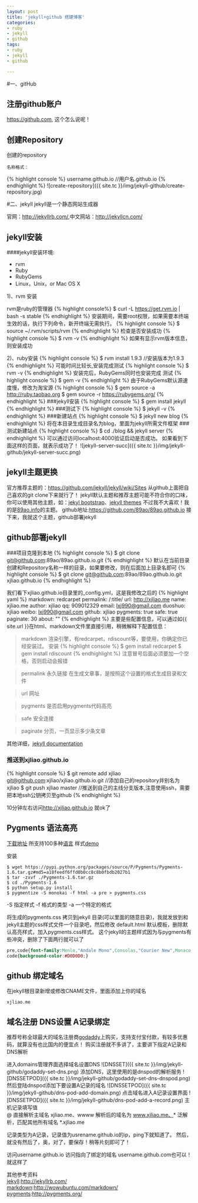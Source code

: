```yaml
---
layout: post
title: 'jekyll+github 搭建博客'
categories:
- ruby
- jekyll
- github
tags:
- ruby
- jekyll
- github

---
```


#一、gitHub
## 注册github账户
<https://github.com>, 这个怎么说呢！
## 创建Repository
创建的repository
```
名称格式：
```
{% highlight console %}
username.github.io  //用户名.github.io
{% endhighlight %}
![create-repository]({{ site.tc }}/img/jekyll-github/create-repository.jpg)

#二、jekyll
jekyll是一个静态网站生成器

官网：<http://jekyllrb.com/>,中文网站：<http://jekyllcn.com/>

## jekyll安装
####jekyll安装环境:
- rvm
- Ruby
- RubyGems
- Linux，Unix，or Mac OS X

1)、rvm 安装

rvm是ruby的管理器
{% highlight console%}
$ curl -L https://get.rvm.io | bash -s stable
{% endhighlight %}
安装期间，需要root权限，如果需要本终端生效的话，执行下列命令，新开终端无需执行。
{% highlight console %}
$ source ~/.rvm/scripts/rvm
{% endhighlight %}
检查是否安装成功
{% highlight console %}
$ rvm -v
{% endhighlight %}
如果有显示rvm版本信息，则安装成功

2)、ruby安装
{% highlight console %}
$ rvm install 1.9.3 //安装版本为1.9.3
{% endhighlight %}
可能时间比较长,安装完成测试
{% highlight console %}
$ rvm -v
{% endhighlight %}
安装完后，RubyGems同时也安装完成
测试
{% highlight console %}
$ gem -v
{% endhighlight %}
由于RubyGems默认源速度慢，修改为淘宝源
{% highlight console %}
$ gem source -a http://ruby.taobao.org
$ gem source -r https://rubygems.org/
{% endhighlight %}
###jekyll安装
{% highlight console %}
$ gem install jekyll
{% endhighlight %}
###测试下
{% highlight console %}
$ jekyll -v
{% endhighlight %}
###新建站点
{% highlight console %}
$ jekyll new blog
{% endhighlight %}
将在本目录生成目录名为blog，里面为jekyll所需文件框架
###测试新建站点
{% highlight console %}
$ cd ./blog && jekyll server
{% endhighlight %}
可以通过访问localhost:4000验证启动是否成功。
如果看到下面这样的页面，就表示成功了！
![jekyll-server-succ]({{ site.tc }}/img/jekyll-github/jekyll-server-succ.png)

## jekyll主题更换
官方推荐主题的：<https://github.com/jekyll/jekyll/wiki/Sites>
从github上面把自己喜欢的git clone下来就行了！
jekyll默认主题和推荐主题可能不符合你的口味，你可以使用其他主题，如：[jekyl bootstrap](http://jekyllbootstrap.com/)、[jekyll themes](http://jekyllthemes.org/)
不过我不大喜欢！我的是[89ao.info](http://89ao.info/)的主题。
github地址:<https://github.com/89ao/89ao.github.io>
接下来，我就这个主题，github部署jekyll

## github部署jekyll
###项目克隆到本地
{% highlight console %}
$ git clone git@github.com:89ao/89ao.github.io.git
{% endhighlight %}
默认在当前目录创建和Repository名称一样的目录，如果要修改，则在后面加上目录名即可
{% highlight console %}
$ git clone git@github.com:89ao/89ao.github.io.git xjliao.github.io
{% endhighlight %}

我们看下xjliao.github.io目录里的_config.yml，这是我修改之后的
{% highlight yaml %}
markdown: redcarpet
permalink: /:title/
url: http://xjliao.me 
name: xjliao.me 
author: xjliao
qq: 909012329 
email: lxj990@gmail.com 
duoshuo: xjliao 
weibo: lxj990@gmail.com 
github: xjliao
pygments: true
safe: true
paginate: 30
about: ""
{% endhighlight %}
主要是些配置信息，可以通过如{{ site.url }}在html、markdown文件里直接引用，稍微解释下配置信息：
>markdown 渲染引擎，有redcarpet，rdiscount等，要使用，你确定你已经安装过。
安装
{% highlight console %}
$ gem install redcarpet
$ gem install rdiscount
{% endhighlight %}
注意冒号后面必须要加一个空格，否则启动会报错

>permalink 永久链接 在生成文章事，是按照这个设置的格式生成目录和文件

>url 网址

>pygments 是否启用pygments代码高亮

>safe 安全连接

>paginate 分页，一页显示多少条文章

其他详细，[jekyll documentation](http://jekyllcn.com/docs/home/)

### 推送到xjliao.github.io
{% highlight console %}
$ git remote add xjliao git@github.com:xjliao/xjliao.github.io.git //添加自己的repository并别名为xjliao
$ git push xjliao master //推送到自己的主线分支版本,注意使用ssh，需要把本地ssh公钥拷贝至github
{% endhighlight %}

10分钟左右访问<http://xjliao.github.io> 就ok了

## Pygments 语法高亮
[下载地址](https://pypi.python.org/pypi/Pygments 'download') 所支持100多种[语言](http://pygments.org/languages/) 样式[demo](http://pygments.org/demo/)

安装

```console
$ wget https://pypi.python.org/packages/source/P/Pygments/Pygments-1.6.tar.gz#md5=a18feedf6ffd0b0cc8c8b0fbdb2027b1
$ tar -zxvf ./Pygments-1.6.tar.gz
$ cd ./Pygments-1.6
$ python setup.py install
$ pygmentize -S monokai -f html -a pre > pygments.css
```
-S 指定样式 -f 格式的类型 -a 一个特定的格式

将生成的pygments.css 拷贝到jekyll 目录(可以里面的随意目录)，我就发放到和jekyll主题的css样式文件一个目录吧，然后修改 default.html 默认模板，删除默认高亮样式，加入pygments.css样式。
这个jekyll的主题样式因为与pygments有些冲突，删除了下面两行就可以了

```css
pre,code{font-family:Menlo,"Andale Mono",Consolas,"Courier New",Monaco,monospace;font-size:13px;}
code{background-color:#D0D0D0;}
```

## github 绑定域名
在jekyll根目录新增或修改CNAME文件，里面添加上你的域名

```text
xjliao.me
```

## 域名注册 DNS设置 A记录绑定
推荐号称全球最大的域名注册商[godaddy](http://www.godaddy.com/)上购买，支持支付宝付款，有较多优惠码，就算没有也比国内的便宜点！
购买注册就不多讲了，主要讲下指定A记录和DNS解析

进入domains管理界面选择域名设置DNS
![DNSSET]({{ site.tc }}/img/jekyll-github/godaddy-set-dns.png)
添加DNS，这里使用的是dnspod的解析服务
![DNSSETPOD]({{ site.tc }}/img/jekyll-github/godaddy-set-dns-dnspod.png)
然后登陆dnspod添加下要设置A记录的域名
![DNSSETPOD]({{ site.tc }}/img/jekyll-github/dns-pod-add-domain.png)
点击域名进入A记录设置界面
![DNSSETPOD]({{ site.tc }}/img/jekyll-github/dns-pod-add-a-record.png)
主机记录填写值  
@ 直接解析主域名 xjliao.me、wwww 解析后的域名为 www.xjliao.me、* 泛解析，匹配其他所有域名 *.xjliao.me

记录类型为A记录，记录值为usrename.github.io的ip，ping下就知道了。
然后，就没有然后了，奥，对了，要保存！稍等片刻即可了！  

访问username.github.io 访问指向了绑定的域名 username.github.com也可以！就这样了

其他参考资料  
[jekyll](http://jekyllrb.com/):<http://jekyllrb.com/>  
[markdown](http://wowubuntu.com/markdown/):<http://wowubuntu.com/markdown/>  
[pygments](http://pygments.org/):<http://pygments.org/>